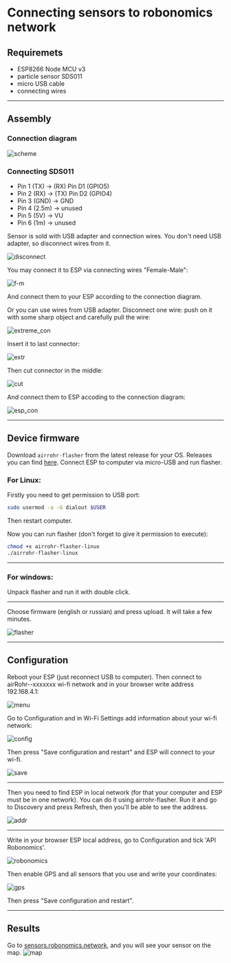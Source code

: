 # Connecting sensors to robonomics network
## Requiremets
* ESP8266 Node MCU v3
* particle sensor SDS011
* micro USB cable
* connecting wires
---
## Assembly
### Connection diagram

![scheme](..images/sensors-connectivity/schema.jpg)

### Connecting SDS011

* Pin 1 (TX) -> (RX) Pin D1 (GPIO5)
* Pin 2 (RX) -> (TX) Pin D2 (GPIO4)
* Pin 3 (GND) -> GND
* Pin 4 (2.5m) -> unused
* Pin 5 (5V) -> VU
* Pin 6 (1m) -> unused

Sensor is sold with USB adapter and connection wires. You don't need USB adapter, so disconnect wires from it.

![disconnect](./images/sensors-connectivity/2_assembly_usb.jpg)

You may connect it to ESP via connecting wires "Female-Male":

![f-m](./images/sensors-connectivity/3_conn.jpg)

And connect them to your ESP according to the connection diagram.

Or you can use wires from USB adapter. Disconnect one wire: push on it with some sharp object and carefully pull the wire:

![extreme_con](./images/sensors-connectivity/4_assembly_wires.jpg)

Insert it to last connector:

![extr](./images/sensors-connectivity/5_wires1.jpg)

Then cut connector in the middle:

![cut](./images/sensors-connectivity/6_assembly_wires2.jpg)

And connect them to ESP accoding to the connection diagram:

![esp_con](./images/sensors-connectivity/6_esp_con.jpg)

---
## Device firmware
Download `airrohr-flasher` from the latest release for your OS. Releases you can find [here](https://github.com/airalab/sensors-connectivity/releases).
Connect ESP to computer via micro-USB and run flasher. 

### For Linux:
Firstly you need to get permission to USB port:
```bash
sudo usermod -a -G dialout $USER
```
Then restart computer.

Now you can run flasher (don't forget to give it permission to execute):
```bash
chmod +x airrohr-flasher-linux
./airrohr-flasher-linux
```
---
### For windows:
Unpack flasher and run it with double click.

---
Choose firmware (english or russian) and press upload. It will take a few minutes.

![flasher](./images/sensors-connectivity/7_flasher.jpg)

---
## Configuration
Reboot your ESP (just reconnect USB to computer).
Then connect to airRohr--xxxxxxx wi-fi network and in your browser write address 192.168.4.1:

![menu](./images/sensors-connectivity/8_menu1.jpg)

Go to Configuration and in Wi-Fi Settings add information about your wi-fi network:

![config](./images/sensors-connectivity/9_W-fi.jpg)

Then press "Save configuration and restart" and ESP will connect to your wi-fi.

![save](./images/sensors-connectivity/10_save.jpg)

---
Then you need to find ESP in local network (for that your computer and ESP must be in one network). You can do it using airrohr-flasher. Run it and go to Discovery and press Refresh, then you'll be able to see the address.

![addr](./images/sensors-connectivity/11_flaser2.jpg)

---

Write in your browser ESP local address, go to Configuration and tick 'API Robonomics'. 

![robonomics](./images/sensors-connectivity/12_APIrobonomics.jpg)

Then enable GPS and all sensors that you use and write your coordinates:

![gps](./images/sensors-connectivity/13_gps.jpg)

Then press "Save configuration and restart".

---

## Results
Go to [sensors.robonomics.network](https://sensors.robonomics.network/#/), and you will see your sensor on the map.
![map](./images/sensors-connectivity/14_map.jpg)
